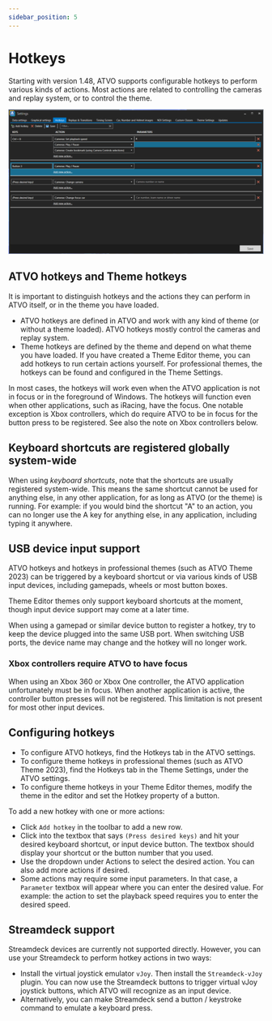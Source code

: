 ```yaml
---
sidebar_position: 5
---
```


# Hotkeys

Starting with version 1.48, ATVO supports configurable hotkeys to perform various kinds of actions. Most actions are related to controlling the cameras and replay system, or to control the theme.

![ATVO hotkeys](../static/img/timingscreen/hotkeys.png)

## ATVO hotkeys and Theme hotkeys

It is important to distinguish hotkeys and the actions they can perform in ATVO itself, or in the theme you have loaded. 
* ATVO hotkeys are defined in ATVO and work with any kind of theme (or without a theme loaded). ATVO hotkeys mostly control the cameras and replay system.
* Theme hotkeys are defined by the theme and depend on what theme you have loaded. If you have created a Theme Editor theme, you can add hotkeys to run certain actions yourself. For professional themes, the hotkeys can be found and configured in the Theme Settings.

In most cases, the hotkeys will work even when the ATVO application is not in focus or in the foreground of Windows. The hotkeys will function even when other applications, such as iRacing, have the focus. One notable exception is Xbox controllers, which do require ATVO to be in focus for the button press to be registered. See also the note on Xbox controllers below.

## Keyboard shortcuts are registered globally system-wide
When using *keyboard shortcuts*, note that the shortcuts are usually registered system-wide. This means the same shortcut cannot be used for anything else, in any other application, for as long as ATVO (or the theme) is running. For example: if you would bind the shortcut "A" to an action, you can no longer use the A key for anything else, in any application, including typing it anywhere.

## USB device input support

ATVO hotkeys and hotkeys in professional themes (such as ATVO Theme 2023) can be triggered by a keyboard shortcut or via various kinds of USB input devices, including gamepads, wheels or most button boxes.

Theme Editor themes only support keyboard shortcuts at the moment, though input device support may come at a later time.

When using a gamepad or similar device button to register a hotkey, try to keep the device plugged into the same USB port. When switching USB ports, the device name may change and the hotkey will no longer work.

### Xbox controllers require ATVO to have focus
When using an Xbox 360 or Xbox One controller, the ATVO application unfortunately must be in focus. When another application is active, the controller button presses will not be registered. This limitation is not present for most other input devices.

## Configuring hotkeys
* To configure ATVO hotkeys, find the Hotkeys tab in the ATVO settings.
* To configure theme hotkeys in professional themes (such as ATVO Theme 2023), find the Hotkeys tab in the Theme Settings, under the ATVO settings.
* To configure theme hotkeys in your Theme Editor themes, modify the theme in the editor and set the Hotkey property of a button.

To add a new hotkey with one or more actions:
* Click `Add hotkey` in the toolbar to add a new row.
* Click into the textbox that says `(Press desired keys)` and hit your desired keyboard shortcut, or input device button. The textbox should display your shortcut or the button number that you used.
* Use the dropdown under Actions to select the desired action. You can also add more actions if desired.
* Some actions may require some input parameters. In that case, a `Parameter` textbox will appear where you can enter the desired value. For example: the action to set the playback speed requires you to enter the desired speed.

## Streamdeck support
Streamdeck devices are currently not supported directly. However, you can use your Streamdeck to perform hotkey actions in two ways:
* Install the virtual joystick emulator `vJoy`. Then install the `Streamdeck-vJoy` plugin. You can now use the Streamdeck buttons to trigger virtual vJoy joystick buttons, which ATVO will recognize as an input device.
* Alternatively, you can make Streamdeck send a button / keystroke command to emulate a keyboard press.
